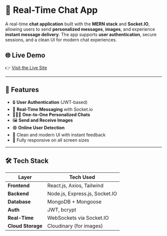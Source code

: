 # 💬 Real-Time Chat App

A real-time **chat application** built with the **MERN stack** and **Socket.IO**, allowing users to send **personalized messages**, **images**, and experience **instant message delivery**. The app supports **user authentication**, secure sessions, and a clean UI for modern chat experiences.

## 🌐 Live Demo

👉 [Visit the Live Site](https://chat-app-frontend-red-seven.vercel.app)

---

## 🚀 Features

- 🔒 **User Authentication** (JWT-based)
- 💬 **Real-Time Messaging** with Socket.io
- 🧑‍🤝‍🧑 **One-to-One Personalized Chats**
- 🖼️ **Send and Receive Images**
- 🟢 **Online User Detection**
- 🧼 Clean and modern UI with instant feedback
- 📱 Fully responsive on all screen sizes

---

## 🛠️ Tech Stack

| Layer       | Tech Used                             |
|-------------|----------------------------------------|
| **Frontend**| React.js, Axios, Tailwind             |
| **Backend** | Node.js, Express.js, Socket.IO         |
| **Database**| MongoDB + Mongoose                     |
| **Auth**    | JWT, bcrypt                            |
| **Real-Time**| WebSockets via Socket.IO              |
| **Cloud Storage** | Cloudinary (for images)         |

